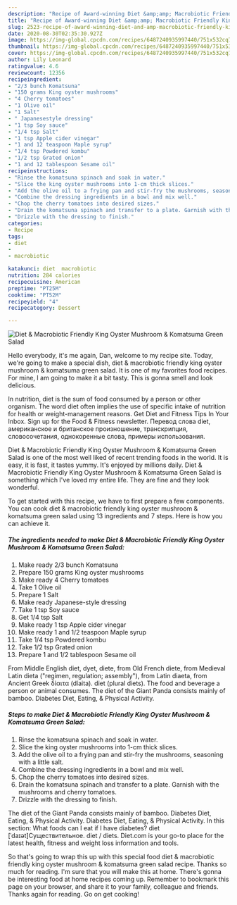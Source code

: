 ```yaml
---
description: "Recipe of Award-winning Diet &amp;amp; Macrobiotic Friendly King Oyster Mushroom &amp;amp; Komatsuma Green Salad"
title: "Recipe of Award-winning Diet &amp;amp; Macrobiotic Friendly King Oyster Mushroom &amp;amp; Komatsuma Green Salad"
slug: 2523-recipe-of-award-winning-diet-and-amp-macrobiotic-friendly-king-oyster-mushroom-and-amp-komatsuma-green-salad
date: 2020-08-30T02:35:30.927Z
image: https://img-global.cpcdn.com/recipes/6487240935997440/751x532cq70/diet-macrobiotic-friendly-king-oyster-mushroom-komatsuma-green-salad-recipe-main-photo.jpg
thumbnail: https://img-global.cpcdn.com/recipes/6487240935997440/751x532cq70/diet-macrobiotic-friendly-king-oyster-mushroom-komatsuma-green-salad-recipe-main-photo.jpg
cover: https://img-global.cpcdn.com/recipes/6487240935997440/751x532cq70/diet-macrobiotic-friendly-king-oyster-mushroom-komatsuma-green-salad-recipe-main-photo.jpg
author: Lily Leonard
ratingvalue: 4.6
reviewcount: 12356
recipeingredient:
- "2/3 bunch Komatsuna"
- "150 grams King oyster mushrooms"
- "4 Cherry tomatoes"
- "1 Olive oil"
- "1 Salt"
- " Japanesestyle dressing"
- "1 tsp Soy sauce"
- "1/4 tsp Salt"
- "1 tsp Apple cider vinegar"
- "1 and 12 teaspoon Maple syrup"
- "1/4 tsp Powdered kombu"
- "1/2 tsp Grated onion"
- "1 and 12 tablespoon Sesame oil"
recipeinstructions:
- "Rinse the komatsuna spinach and soak in water."
- "Slice the king oyster mushrooms into 1-cm thick slices."
- "Add the olive oil to a frying pan and stir-fry the mushrooms, seasoning with a little salt."
- "Combine the dressing ingredients in a bowl and mix well."
- "Chop the cherry tomatoes into desired sizes."
- "Drain the komatsuna spinach and transfer to a plate. Garnish with the mushrooms and cherry tomatoes."
- "Drizzle with the dressing to finish."
categories:
- Recipe
tags:
- diet
- 
- macrobiotic

katakunci: diet  macrobiotic 
nutrition: 284 calories
recipecuisine: American
preptime: "PT25M"
cooktime: "PT52M"
recipeyield: "4"
recipecategory: Dessert

---
```



![Diet &amp; Macrobiotic Friendly King Oyster Mushroom &amp; Komatsuma Green Salad](https://img-global.cpcdn.com/recipes/6487240935997440/751x532cq70/diet-macrobiotic-friendly-king-oyster-mushroom-komatsuma-green-salad-recipe-main-photo.jpg)

Hello everybody, it's me again, Dan, welcome to my recipe site. Today, we're going to make a special dish, diet &amp; macrobiotic friendly king oyster mushroom &amp; komatsuma green salad. It is one of my favorites food recipes. For mine, I am going to make it a bit tasty. This is gonna smell and look delicious.

In nutrition, diet is the sum of food consumed by a person or other organism. The word diet often implies the use of specific intake of nutrition for health or weight-management reasons. Get Diet and Fitness Tips In Your Inbox. Sign up for the Food &amp; Fitness newsletter. Перевод слова diet, американское и британское произношение, транскрипция, словосочетания, однокоренные слова, примеры использования.

Diet &amp; Macrobiotic Friendly King Oyster Mushroom &amp; Komatsuma Green Salad is one of the most well liked of recent trending foods in the world. It is easy, it is fast, it tastes yummy. It's enjoyed by millions daily. Diet &amp; Macrobiotic Friendly King Oyster Mushroom &amp; Komatsuma Green Salad is something which I've loved my entire life. They are fine and they look wonderful.


To get started with this recipe, we have to first prepare a few components. You can cook diet &amp; macrobiotic friendly king oyster mushroom &amp; komatsuma green salad using 13 ingredients and 7 steps. Here is how you can achieve it.

<!--inarticleads1-->

##### The ingredients needed to make Diet &amp; Macrobiotic Friendly King Oyster Mushroom &amp; Komatsuma Green Salad:

1. Make ready 2/3 bunch Komatsuna
1. Prepare 150 grams King oyster mushrooms
1. Make ready 4 Cherry tomatoes
1. Take 1 Olive oil
1. Prepare 1 Salt
1. Make ready  Japanese-style dressing
1. Take 1 tsp Soy sauce
1. Get 1/4 tsp Salt
1. Make ready 1 tsp Apple cider vinegar
1. Make ready 1 and 1/2 teaspoon Maple syrup
1. Take 1/4 tsp Powdered kombu
1. Take 1/2 tsp Grated onion
1. Prepare 1 and 1/2 tablespoon Sesame oil


From Middle English diet, dyet, diete, from Old French diete, from Medieval Latin dieta (&#34;regimen, regulation; assembly&#34;), from Latin diaeta, from Ancient Greek δίαιτα (díaita). diet (plural diets). The food and beverage a person or animal consumes. The diet of the Giant Panda consists mainly of bamboo. Diabetes Diet, Eating, &amp; Physical Activity. 

<!--inarticleads2-->

##### Steps to make Diet &amp; Macrobiotic Friendly King Oyster Mushroom &amp; Komatsuma Green Salad:

1. Rinse the komatsuna spinach and soak in water.
1. Slice the king oyster mushrooms into 1-cm thick slices.
1. Add the olive oil to a frying pan and stir-fry the mushrooms, seasoning with a little salt.
1. Combine the dressing ingredients in a bowl and mix well.
1. Chop the cherry tomatoes into desired sizes.
1. Drain the komatsuna spinach and transfer to a plate. Garnish with the mushrooms and cherry tomatoes.
1. Drizzle with the dressing to finish.


The diet of the Giant Panda consists mainly of bamboo. Diabetes Diet, Eating, &amp; Physical Activity. Diabetes Diet, Eating, &amp; Physical Activity. In this section: What foods can I eat if I have diabetes? diet [ˈdaɪət]Существительное. diet / diets. Diet.com is your go-to place for the latest health, fitness and weight loss information and tools. 

So that's going to wrap this up with this special food diet &amp; macrobiotic friendly king oyster mushroom &amp; komatsuma green salad recipe. Thanks so much for reading. I'm sure that you will make this at home. There's gonna be interesting food at home recipes coming up. Remember to bookmark this page on your browser, and share it to your family, colleague and friends. Thanks again for reading. Go on get cooking!
